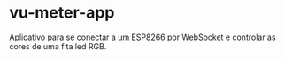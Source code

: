 # vu-meter-app
Aplicativo para se conectar a um ESP8266 por WebSocket e controlar as cores de uma fita led RGB.

